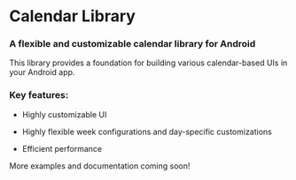 # Calendar Library
### A flexible and customizable calendar library for Android

This library provides a foundation for building various calendar-based UIs in your Android app.

### Key features:

- Highly customizable UI

- Highly flexible week configurations and day-specific customizations

- Efficient performance

More examples and documentation coming soon!
